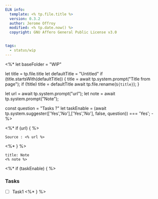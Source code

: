 ```yaml
---
ELN info:
  template: <% tp.file.title %>
  version: 0.3.2
  author: Jerome Offroy
  modified: <% tp.date.now() %>
  copyright: GNU Affero General Public License v3.0
  

tags:
  - status/wip
---
```

<%*
let baseFolder = "WIP"

let title = tp.file.title
let defaultTitle = "Untitled"
if (title.startsWith(defaultTitle)) {
	title = await tp.system.prompt("Title from page");
	if (!title) title = defaultTitle
	await tp.file.rename(`${title}`);
} 

let url = await tp.system.prompt("url");
let note = await tp.system.prompt("Note");

const question = "Tasks ?" 
let taskEnable = (await tp.system.suggester(['Yes','No'],['Yes','No'], false, question)) === 'Yes';
-%>

<%* if (url) { %> 
````ad-tip
Source : <% url %>

````
<%* } %>
````ad-note
title: Note
<% note %> 

````


<%* if (taskEnable) { %> 
### Tasks 
- [ ] Task1
<%* } %>

